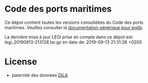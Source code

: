 # Code des ports maritimes

Ce dépot contient toutes les versions consolidées du Code des ports maritimes. Veuillez consulter la [documentation générique pour lexlib](https://github.com/lexlib/documentation/wiki).

La dernière mise à jour LEGI prise en compte dans ce dépot est: legi_20190913-213128.tar.gz en date de: 2019-09-13 21:31:28 +0200

# License
- paternité des données [DILA](https://www.data.gouv.fr/en/datasets/legi-codes-lois-et-reglements-consolides/)


